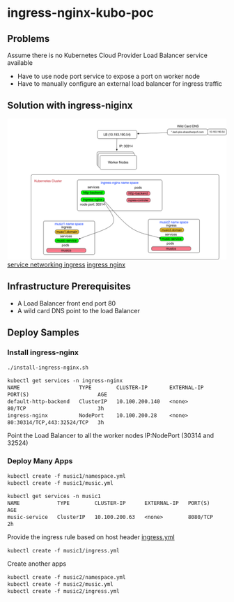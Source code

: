 # ingress-nginx-kubo-poc

## Problems

Assume there is no Kubernetes Cloud Provider Load Balancer service available

* Have to use node port service to expose a port on worker node
* Have to manually configure an external load balancer for ingress traffic

## Solution with ingress-niginx

![IDEA](images/PKS-Ingress-Nginx.png)
[service networking ingress](https://kubernetes.io/docs/concepts/services-networking/ingress/)
[ingress nginx](https://github.com/kubernetes/ingress-nginx)

## Infrastructure Prerequisites

* A Load Balancer front end port 80
* A wild card DNS point to the load Balancer

## Deploy Samples

### Install ingress-nginx

```
./install-ingress-nginx.sh
```

```
kubectl get services -n ingress-nginx
NAME                   TYPE        CLUSTER-IP       EXTERNAL-IP   PORT(S)                      AGE
default-http-backend   ClusterIP   10.100.200.140   <none>        80/TCP                       3h
ingress-nginx          NodePort    10.100.200.28    <none>        80:30314/TCP,443:32524/TCP   3h
```

Point the Load Balancer to all the worker nodes IP:NodePort (30314 and 32524)

### Deploy Many Apps

```
kubectl create -f music1/namespace.yml
kubectl create -f music1/music.yml
```

```
kubectl get services -n music1
NAME            TYPE        CLUSTER-IP      EXTERNAL-IP   PORT(S)    AGE
music-service   ClusterIP   10.100.200.63   <none>        8080/TCP   2h
```

Provide the ingress rule based on host header
[ingress.yml](images/ingress.yml)
```
kubectl create -f music1/ingress.yml
```

Create another apps
```
kubectl create -f music2/namespace.yml
kubectl create -f music2/music.yml
kubectl create -f music2/ingress.yml
```
